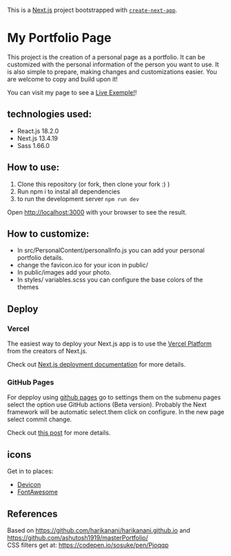 This is a [Next.js](https://nextjs.org/) project bootstrapped with [`create-next-app`](https://github.com/vercel/next.js/tree/canary/packages/create-next-app).

# My Portfolio Page

This project is the creation of a personal page as a portfolio. It can be customized with the personal information of the person you want to use. It is also simple to prepare, making changes and customizations easier. You are welcome to copy and build upon it!

You can visit my page to see a [Live Exemple!](https://stacyfranco.github.io/)! 

## technologies used:

- React.js 18.2.0
- Next.js 13.4.19
- Sass 1.66.0

## How to use:


1. Clone this repository (or fork, then clone your fork :) )
1. Run npm i to instal all dependencies
1. to run the development server `npm run dev` 

Open [http://localhost:3000](http://localhost:3000) with your browser to see the result.

## How to customize:

* In src/PersonalContent/personalInfo.js you can add your personal portfolio details.
* change the favicon.ico for your icon in public/
* In public/images add your photo.
* In styles/ variables.scss you can configure the base colors of the themes


## Deploy 

### Vercel

The easiest way to deploy your Next.js app is to use the [Vercel Platform](https://vercel.com/new?utm_medium=default-template&filter=next.js&utm_source=create-next-app&utm_campaign=create-next-app-readme) from the creators of Next.js.

Check out [Next.js deployment documentation](https://nextjs.org/docs/deployment) for more details.

### GitHub Pages

For depploy using [github pages](https://pages.github.com/) go to settings them on the submenu pages select the option use GitHub actions (Beta version).
Probably the Next framework will be automatic select.them click on configure. In the new page select commit change. 

Check out [this post](https://medium.com/frontendweb/how-to-deploy-a-nextjs-app-to-github-pages-1de4f6ed762e) for more details.

## icons
Get in to places:
* [Devicon](https://github.com/devicons/devicon)
* [FontAwesome](https://fontawesome.com/)


## References

Based on https://github.com/harikanani/harikanani.github.io and https://github.com/ashutosh1919/masterPortfolio/  
CSS filters get at: https://codepen.io/sosuke/pen/Pjoqqp

